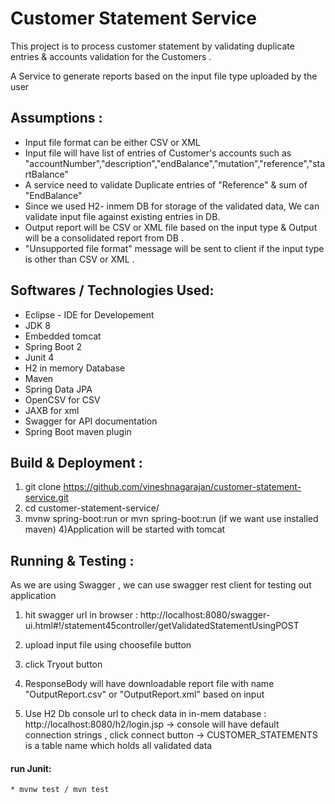 # Customer Statement Service 

  This project is to process customer statement by validating duplicate entries & accounts validation for the Customers . 
  
  A Service to generate reports based on the input file type uploaded by the user 

## Assumptions :

 * Input file format can be either CSV or XML 
 * Input file will have list of entries of Customer's accounts such as "accountNumber","description","endBalance","mutation","reference","startBalance"
 * A service need to validate Duplicate entries of "Reference" & sum of "EndBalance"
 * Since we used H2- inmem DB for storage of the validated data, We  can validate input file against existing entries in DB.
 * Output report will be CSV or XML file based on the input type & Output will be  a consolidated report from DB . 
 * "Unsupported file format" message will be sent to client if the input type is other than CSV or XML .
 
## Softwares / Technologies Used:
 
  * Eclipse - IDE for Developement 
  * JDK 8 
  * Embedded tomcat
  * Spring Boot 2
  * Junit 4
  * H2 in memory Database
  * Maven 
  * Spring Data JPA
  * OpenCSV for CSV 
  * JAXB for xml 
  * Swagger for API documentation 
  * Spring Boot maven plugin 
  
 ## Build & Deployment :
  1) git clone https://github.com/vineshnagarajan/customer-statement-service.git
  2) cd customer-statement-service/
  3) mvnw spring-boot:run or mvn spring-boot:run (if we want use installed maven)
  4)Application will be started with tomcat
  
 ## Running & Testing :
  As we are using Swagger , we can use swagger rest client for testing out application
  
  1) hit swagger url in browser : http://localhost:8080/swagger-ui.html#!/statement45controller/getValidatedStatementUsingPOST
  
  2) upload input file using choosefile button 
  
  3) click Tryout button
  
  4) ResponseBody will have downloadable report file with name "OutputReport.csv" or "OutputReport.xml" based on input 
  
  5) Use H2 Db console url to check data in in-mem database : http://localhost:8080/h2/login.jsp
     -> console will have default connection strings , click connect button 
     -> CUSTOMER_STATEMENTS  is a table name which holds all validated data 
     
  #### run Junit:   
    * mvnw test / mvn test 

  